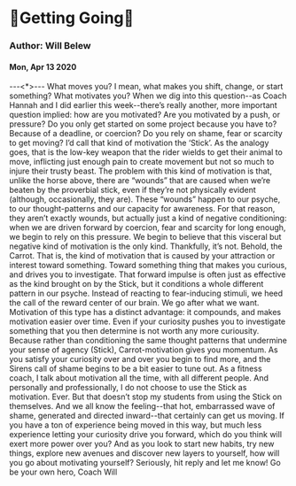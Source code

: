 # 🥕Getting Going🥕
### Author: Will Belew
#### Mon, Apr 13 2020
---<*>---
What moves you? I mean, what makes you shift, change, or start something? What motivates you? When we dig into this question--as Coach Hannah and I did earlier this week--there’s really another, more important question implied:  how  are you motivated?  Are you motivated by a push, or pressure? Do you only get started on some project because you have to? Because of a deadline, or coercion? Do you rely on shame, fear or scarcity to get moving? I’d call that kind of motivation the ‘Stick’. As the analogy goes, that is the low-key weapon that the rider wields to get their animal to move, inflicting just enough pain to create movement but not so much to injure their trusty beast.                     The problem with this kind of motivation is that, unlike the horse above, there are “wounds” that are caused when we’re beaten by the proverbial stick, even if they’re not physically evident (although, occasionally, they are).  These “wounds” happen to our psyche, to our thought-patterns and our capacity for awareness. For that reason, they aren’t exactly wounds, but actually just a kind of negative conditioning: when we are driven forward by coercion, fear and scarcity for long enough, we begin to rely on this pressure. We begin to believe that this visceral but negative kind of motivation is the only kind.  Thankfully, it’s not. Behold, the Carrot. That is, the kind of motivation that is caused by your attraction or interest toward something. Toward something thing that makes you curious, and drives you to investigate. That forward impulse is often just as effective as the kind brought on by the Stick, but it conditions a whole different pattern in our psyche. Instead of reacting to fear-inducing stimuli, we heed the call of the reward center of our brain. We go after what we want. Motivation of this type has a distinct advantage: it compounds, and makes motivation easier over time. Even if your curiosity pushes you to investigate something that you then determine is not worth any more curiousity. Because rather than conditioning the same thought patterns that undermine your sense of agency (Stick), Carrot-motivation gives you momentum. As you satisfy your curiosity over and over you begin to find more, and the Sirens call of shame begins to be a bit easier to tune out. As a fitness coach, I talk about motivation all the time, with all different people. And personally and professionally, I do not choose to use the Stick as motivation. Ever. But that doesn’t stop my students from using the Stick on themselves. And we all know the feeling--that hot, embarrassed wave of shame, generated and directed inward--that certainly can get us moving. If you have a ton of experience being moved in this way, but much less experience letting your curiosity drive you forward, which do you think will exert more power over you? And as you look to start new habits, try new things, explore new avenues and discover new layers to yourself, how will you go about motivating yourself? Seriously, hit reply and let me know! Go be your own hero,  Coach Will
                        